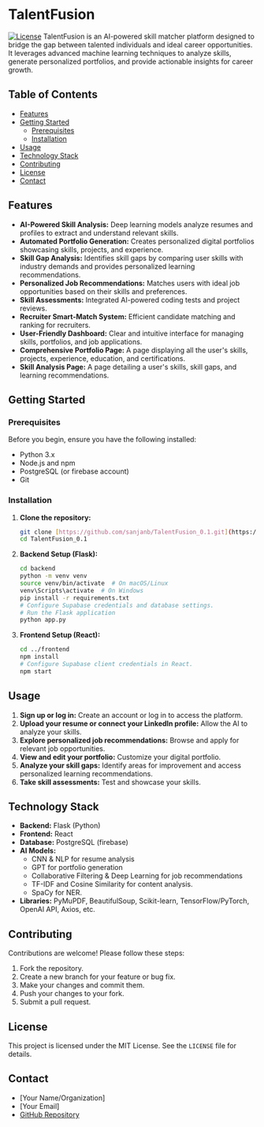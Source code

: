 # TalentFusion

[![License](https://img.shields.io/badge/License-MIT-blue.svg)](LICENSE) TalentFusion is an AI-powered skill matcher platform designed to bridge the gap between talented individuals and ideal career opportunities. It leverages advanced machine learning techniques to analyze skills, generate personalized portfolios, and provide actionable insights for career growth.

## Table of Contents

- [Features](#features)
- [Getting Started](#getting-started)
  - [Prerequisites](#prerequisites)
  - [Installation](#installation)
- [Usage](#usage)
- [Technology Stack](#technology-stack)
- [Contributing](#contributing)
- [License](#license)
- [Contact](#contact)

## Features

- **AI-Powered Skill Analysis:** Deep learning models analyze resumes and profiles to extract and understand relevant skills.
- **Automated Portfolio Generation:** Creates personalized digital portfolios showcasing skills, projects, and experience.
- **Skill Gap Analysis:** Identifies skill gaps by comparing user skills with industry demands and provides personalized learning recommendations.
- **Personalized Job Recommendations:** Matches users with ideal job opportunities based on their skills and preferences.
- **Skill Assessments:** Integrated AI-powered coding tests and project reviews.
- **Recruiter Smart-Match System:** Efficient candidate matching and ranking for recruiters.
- **User-Friendly Dashboard:** Clear and intuitive interface for managing skills, portfolios, and job applications.
- **Comprehensive Portfolio Page:** A page displaying all the user's skills, projects, experience, education, and certifications.
- **Skill Analysis Page:** A page detailing a user's skills, skill gaps, and learning recommendations.

## Getting Started

### Prerequisites

Before you begin, ensure you have the following installed:

- Python 3.x
- Node.js and npm
- PostgreSQL (or firebase account)
- Git

### Installation

1.  **Clone the repository:**

    ```bash
    git clone [https://github.com/sanjanb/TalentFusion_0.1.git](https://www.google.com/search?q=https://github.com/sanjanb/TalentFusion_0.1.git)
    cd TalentFusion_0.1
    ```

2.  **Backend Setup (Flask):**

    ```bash
    cd backend
    python -m venv venv
    source venv/bin/activate  # On macOS/Linux
    venv\Scripts\activate  # On Windows
    pip install -r requirements.txt
    # Configure Supabase credentials and database settings.
    # Run the Flask application
    python app.py
    ```

3.  **Frontend Setup (React):**

    ```bash
    cd ../frontend
    npm install
    # Configure Supabase client credentials in React.
    npm start
    ```

## Usage

1.  **Sign up or log in:** Create an account or log in to access the platform.
2.  **Upload your resume or connect your LinkedIn profile:** Allow the AI to analyze your skills.
3.  **Explore personalized job recommendations:** Browse and apply for relevant job opportunities.
4.  **View and edit your portfolio:** Customize your digital portfolio.
5.  **Analyze your skill gaps:** Identify areas for improvement and access personalized learning recommendations.
6.  **Take skill assessments:** Test and showcase your skills.

## Technology Stack

- **Backend:** Flask (Python)
- **Frontend:** React
- **Database:** PostgreSQL (firebase)
- **AI Models:**
  - CNN & NLP for resume analysis
  - GPT for portfolio generation
  - Collaborative Filtering & Deep Learning for job recommendations
  - TF-IDF and Cosine Similarity for content analysis.
  - SpaCy for NER.
- **Libraries:** PyMuPDF, BeautifulSoup, Scikit-learn, TensorFlow/PyTorch, OpenAI API, Axios, etc.

## Contributing

Contributions are welcome! Please follow these steps:

1.  Fork the repository.
2.  Create a new branch for your feature or bug fix.
3.  Make your changes and commit them.
4.  Push your changes to your fork.
5.  Submit a pull request.

## License

This project is licensed under the MIT License. See the `LICENSE` file for details.

## Contact

- [Your Name/Organization]
- [Your Email]
- [GitHub Repository](https://github.com/sanjanb/TalentFusion_0.1)
